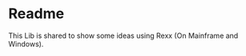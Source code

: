 
<h1> Readme </h1> 

This Lib is shared to show some ideas using Rexx (On Mainframe and Windows).


